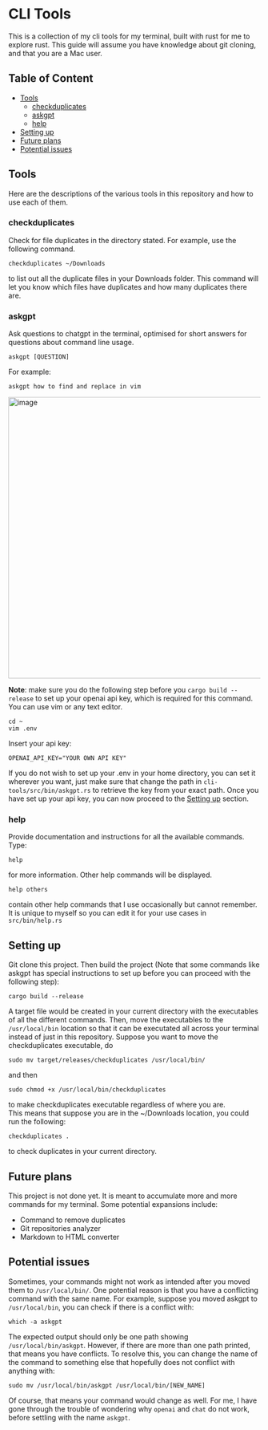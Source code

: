 # CLI Tools
This is a collection of my cli tools for my terminal, built with rust for me to explore rust. This guide will assume you have knowledge about git cloning, and that you are a Mac user.

## Table of Content
- [Tools](#tools)
    - [checkduplicates](#checkduplicates)
    - [askgpt](#askgpt)
    - [help](#help)
- [Setting up](#setting-up)
- [Future plans](#future-plans)
- [Potential issues](#potential-issues)

## Tools
Here are the descriptions of the various tools in this repository and how to use each of them.

### checkduplicates
Check for file duplicates in the directory stated. For example, use the following command.
```
checkduplicates ~/Downloads
```
to list out all the duplicate files in your Downloads folder. This command will let you know which files have duplicates and how many duplicates there are.

### askgpt
Ask questions to chatgpt in the terminal, optimised for short answers for questions about command line usage.
```
askgpt [QUESTION]
```
For example:
```
askgpt how to find and replace in vim
```
<img width="561" alt="image" src="https://github.com/JCSnap/cli-tools/assets/111076731/2677a5d3-57ac-45ad-9d5d-dee954ac12bb">

**Note**: make sure you do the following step before you `cargo build --release` to set up your openai api key, which is required for this command.  
You can use vim or any text editor.
```
cd ~
vim .env
```
Insert your api key:
```
OPENAI_API_KEY="YOUR OWN API KEY"
```

If you do not wish to set up your .env in your home directory, you can set it wherever you want, just make sure that change the path in `cli-tools/src/bin/askgpt.rs` to retrieve the key from your exact path. Once you have set up your api key, you can now proceed to the [Setting up](#setting-up) section.

### help
Provide documentation and instructions for all the available commands. Type:
```
help
```
for more information. Other help commands will be displayed.
```
help others
```
contain other help commands that I use occasionally but cannot remember. It is unique to myself so you can edit it for your use cases in `src/bin/help.rs`

## Setting up
Git clone this project. Then build the project (Note that some commands like askgpt has special instructions to set up before you can proceed with the following step):

```
cargo build --release
```
A target file would be created in your current directory with the executables of all the different commands. Then, move the executables to the `/usr/local/bin` location so that it can be executated all across your terminal instead of just in this repository. Suppose you want to move the checkduplicates executable, do 
```
sudo mv target/releases/checkduplicates /usr/local/bin/
```
and then
```
sudo chmod +x /usr/local/bin/checkduplicates
```
to make checkduplicates executable regardless of where you are.  
This means that suppose you are in the ~/Downloads location, you could run the following:
```
checkduplicates .
```
to check duplicates in your current directory.

## Future plans
This project is not done yet. It is meant to accumulate more and more commands for my terminal. Some potential expansions include:
- Command to remove duplicates
- Git repositories analyzer
- Markdown to HTML converter

## Potential issues
Sometimes, your commands might not work as intended after you moved them to `/usr/local/bin/`. One potential reason is that you have a conflicting command with the same name. For example, suppose you moved askgpt to `/usr/local/bin`, you can check if there is a conflict with:
```
which -a askgpt
```
The expected output should only be one path showing `/usr/local/bin/askgpt`. However, if there are more than one path printed, that means you have conflicts. To resolve this, you can change the name of the command to something else that hopefully does not conflict with anything with:
```
sudo mv /usr/local/bin/askgpt /usr/local/bin/[NEW_NAME]
```
Of course, that means your command would change as well. For me, I have gone through the trouble of wondering why `openai` and `chat` do not work, before settling with the name `askgpt`.
